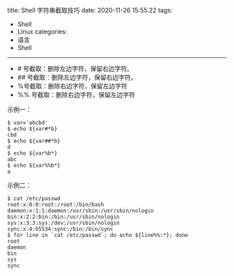 title: Shell 字符串截取技巧
date: 2020-11-26 15:55:22
tags:
- Shell
- Linux
categories:
- 语言
- Shell
---

- \# 号截取：删除左边字符，保留右边字符。
- \## 号截取：删除左边字符，保留右边字符。
- %号截取：删除右边字符，保留左边字符
- %% 号截取：删除右边字符，保留左边字符

示例一：

	$ var='abcbd'
	$ echo ${var#*b}
	cbd
	$ echo ${var##*b}
	d
	$ echo ${var%b*}
	abc
	$ echo ${var%%b*}
	a
	
示例二：

	$ cat /etc/passwd
	root:x:0:0:root:/root:/bin/bash
	daemon:x:1:1:daemon:/usr/sbin:/usr/sbin/nologin
	bin:x:2:2:bin:/bin:/usr/sbin/nologin
	sys:x:3:3:sys:/dev:/usr/sbin/nologin
	sync:x:4:65534:sync:/bin:/bin/sync
	$ for line in `cat /etc/passwd`; do echo ${line%%:*}; done
	root
	daemon
	bin
	sys
	sync
	